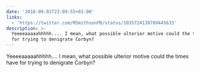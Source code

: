 ```yaml
---
date: '2018-09-01T23:09:55+01:00'
links:
  - 'https://twitter.com/MSmithsonPB/status/1035724138789445633'
description: >-
  Yeeeeaaaaahhhhh.... I mean, what possible ulterior motive could the times have
  for trying to denigrate Corbyn?
---
```

Yeeeeaaaaahhhhh.... I mean, what possible ulterior motive could the times have for trying to denigrate Corbyn? 
